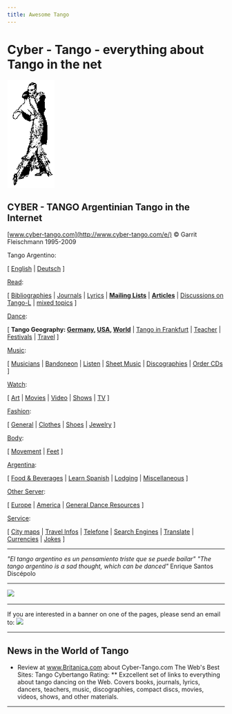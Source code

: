 ```yaml
---
title: Awesome Tango
---
```


# Cyber - Tango - everything about Tango in the net

![Logo](./cybertango.png)

CYBER - TANGO
Argentinian Tango in the Internet
-------------------------------------------------

[www.cyber-tango.com](http://www.cyber-tango.com/e/)
© Garrit Fleischmann 1995-2009

Tango Argentino:

\[ [English](http://www.cyber-tango.com/e/tango_e.html) | [Deutsch](http://www.cyber-tango.com/tango.html) \]

[Read](art_e.html):

\[ [Bibliographies](art_e.html#biblio) | [Journals](art_e.html#journals) | [Lyrics](art_e.html#lyrics) | **[Mailing Lists](art_e.html#maillist)** |
**[Articles](art_e.html#articles)** | [Discussions on Tango-L](art_e.html#tangol) | [mixed topics](art_e.html#mixed) \]

[Dance](#dance):

\[ **Tango Geography: [Germany](deu_e.html), [USA](usa_e.html), [World](geo_e.html)** |
[Tango in Frankfurt](tangoffm_e.html) |
[Teacher](teacher_e.html) | [Festivals](#festivals) | [Travel](#travel) \]

[Music](musik_e.html#music):

\[ [Musicians](musik_e.html#orchestra) | [Bandoneon](musik_e.html#bandoneon) | [Listen](musik_e.html#listen) |
[Sheet Music](musik_e.html#sheet) | [Discographies](musik_e.html#disco) | [Order CDs](musik_e.html#order) \]

[Watch](#watch):

\[ [Art](#pictures) | [Movies](#movie) | [Video](#video) | [Shows](#shows) | [TV](#TV) \]

[Fashion](#fashion):

\[ [General](#generalfashion) | [Clothes](#clothes) | [Shoes](#shoes) | [Jewelry](#jewelry) \]

[Body](#body):

\[ [Movement](#movement) | [Feet](#feet) \]

[Argentina](#argentina):

\[ [Food & Beverages](#food) | [Learn Spanish](#spanish) | [Lodging](#lodging) | [Miscellaneous](#misc) \]

[Other Server](#other):

\[ [Europe](links_e.html#europe) | [America](links_e.html#america) | [General Dance Resources](#general) \]

[Service](service_e.html):

\[ [City maps](service_e.html#citymaps) | [Travel Infos](service_e.html#travel) | [Telefone](service_e.html#fon) | [Search Engines](service_e.html#search) | [Translate](service_e.html#translate) | [Currencies](service_e.html#currencies) | [Jokes](service_e.html##jokes) \]

* * *

_"El tango argentino es un pensamiento triste que se puede bailar"_
_"The tango argentino is a sad thought, which can be danced"_
Enrique Santos Discépolo

* * *

[![](../bilder/c-tango-banner.gif)](http://www.cyber-tango.com)

* * *

If you are interested in a banner on one of the pages, please send an email to: _![](../bilder/email.gif)_

* * *
News in the World of Tango
--------------------------

*   Review at www.Britanica.com about Cyber-Tango.com
    The Web's Best Sites: Tango
    Cybertango
    Rating: \*\*
    Exzcellent set of links to everything about tango dancing on the Web. Covers books, journals, lyrics, dancers, teachers, music, discographies, compact discs, movies, videos, shows, and other materials.

* * *
